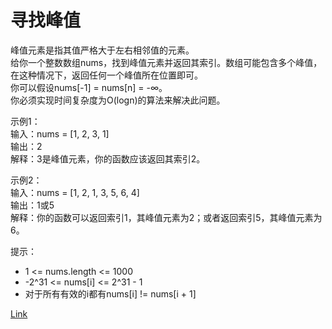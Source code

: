 <h1>寻找峰值</h1>

峰值元素是指其值严格大于左右相邻值的元素。</br>
给你一个整数数组nums，找到峰值元素并返回其索引。数组可能包含多个峰值，在这种情况下，返回任何一个峰值所在位置即可。</br>
你可以假设nums[-1] = nums[n] = -∞。</br>
你必须实现时间复杂度为O(logn)的算法来解决此问题。</br>

示例1：</br>
输入：nums = [1, 2, 3, 1]</br>
输出：2</br>
解释：3是峰值元素，你的函数应该返回其索引2。</br>

示例2：</br>
输入：nums = [1, 2, 1, 3, 5, 6, 4]</br>
输出：1或5</br>
解释：你的函数可以返回索引1，其峰值元素为2；或者返回索引5，其峰值元素为6。</br>

提示：
- 1 <= nums.length <= 1000
- -2^31 <= nums[i] <= 2^31 - 1
- 对于所有有效的i都有nums[i] != nums[i + 1]

[Link](https://leetcode-cn.com/problems/find-peak-element/)